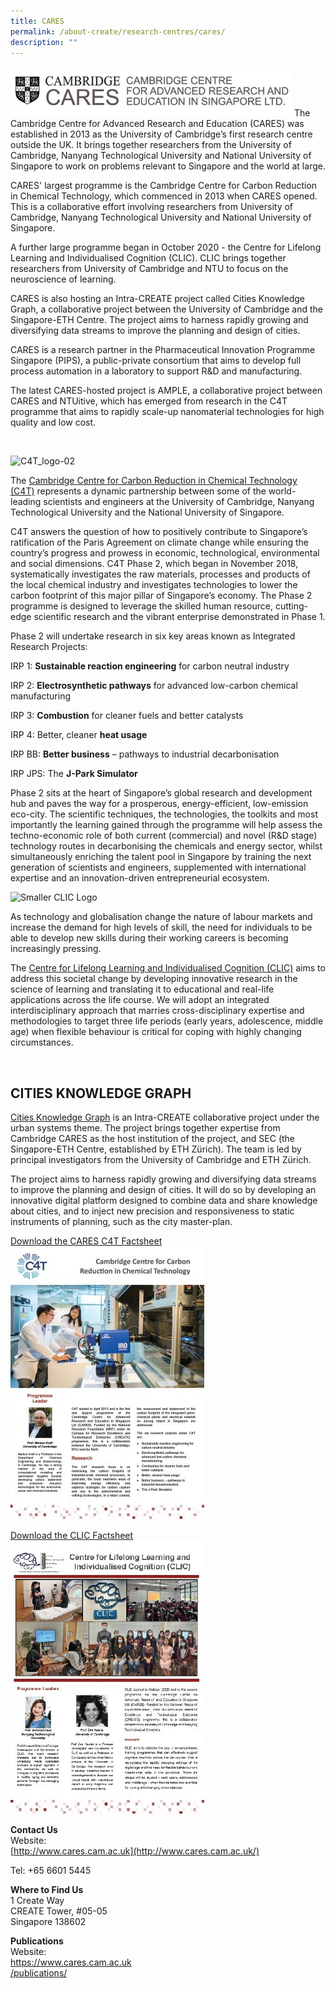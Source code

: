 ```yaml
---
title: CARES
permalink: /about-create/research-centres/cares/
description: ""
---
```



![](/images/Research%20Centres/cares-450.png)
The Cambridge Centre for Advanced Research and Education (CARES) was established in 2013 as the University of Cambridge’s first research centre outside the UK. It brings together researchers from the University of Cambridge, Nanyang Technological University and National University of Singapore to work on problems relevant to Singapore and the world at large.  

CARES' largest programme is the Cambridge Centre for Carbon Reduction in Chemical Technology, which commenced in 2013 when CARES opened. This is a collaborative effort involving researchers from University of Cambridge, Nanyang Technological University and National University of Singapore.

A further large programme began in October 2020 - the Centre for Lifelong Learning and Individualised Cognition (CLIC). CLIC brings together researchers from University of Cambridge and NTU to focus on the neuroscience of learning.

CARES is also hosting an Intra-CREATE project called Cities Knowledge Graph, a collaborative project between the University of Cambridge and the Singapore-ETH Centre. The project aims to harness rapidly growing and diversifying data streams to improve the planning and design of cities. 

CARES is a research partner in the Pharmaceutical Innovation Programme Singapore (PIPS), a public-private consortium that aims to develop full process automation in a laboratory to support R&D and manufacturing. 

The latest CARES-hosted project is AMPLE, a collaborative project between CARES and NTUitive, which has emerged from research in the C4T programme that aims to rapidly scale-up nanomaterial technologies for high quality and low cost.  

 

![C4T_logo-02](https://www.create.edu.sg/images/default-source/cares/c4t_logo-02d1d2697513174ec0b8197ee7d66ef53d.tmb-small.png?sfvrsn=df3e3bff_1 "C4T_logo-02") 

The [Cambridge Centre for Carbon Reduction in Chemical Technology (C4T)](https://www.cares.cam.ac.uk/research/c4t-project/) represents a dynamic partnership between some of the world-leading scientists and engineers at the University of Cambridge, Nanyang Technological University and the National University of Singapore.

C4T answers the question of how to positively contribute to Singapore’s ratification of the Paris Agreement on climate change while ensuring the country’s progress and prowess in economic, technological, environmental and social dimensions. C4T Phase 2, which began in November 2018, systematically investigates the raw materials, processes and products of the local chemical industry and investigates technologies to lower the carbon footprint of this major pillar of Singapore’s economy. The Phase 2 programme is designed to leverage the skilled human resource, cutting-edge scientific research and the vibrant enterprise demonstrated in Phase 1.

Phase 2 will undertake research in six key areas known as Integrated Research Projects:

IRP 1: **Sustainable reaction engineering** for carbon neutral industry

IRP 2: **Electrosynthetic pathways** for advanced low-carbon chemical manufacturing

IRP 3: **Combustion** for cleaner fuels and better catalysts

IRP 4: Better, cleaner **heat usage**

IRP BB: **Better business** – pathways to industrial decarbonisation

IRP JPS: The **J-Park Simulator**

Phase 2 sits at the heart of Singapore’s global research and development hub and paves the way for a prosperous, energy-efficient, low-emission eco-city. The scientific techniques, the technologies, the toolkits and most importantly the learning gained through the programme will help assess the techno-economic role of both current (commercial) and novel (R&D stage) technology routes in decarbonising the chemicals and energy sector, whilst simultaneously enriching the talent pool in Singapore by training the next generation of scientists and engineers, supplemented with international expertise and an innovation-driven entrepreneurial ecosystem.  
  
  

![Smaller CLIC Logo](https://www.create.edu.sg/images/default-source/cares/smaller-clic-logo.png?sfvrsn=c1f289c6_0 "Smaller CLIC Logo")

As technology and globalisation change the nature of labour markets and increase the demand for high levels of skill, the need for individuals to be able to develop new skills during their working careers is becoming increasingly pressing.  
  
The [Centre for Lifelong Learning and Individualised Cognition (CLIC)](https://www.cares.cam.ac.uk/research/clic/) aims to address this societal change by developing innovative research in the science of learning and translating it to educational and real-life applications across the life course. We will adopt an integrated interdisciplinary approach that marries cross-disciplinary expertise and methodologies to target three life periods (early years, adolescence, middle age) when flexible behaviour is critical for coping with highly changing circumstances.  
  
 

CITIES KNOWLEDGE GRAPH
----------------------

[Cities Knowledge Graph](https://www.cares.cam.ac.uk/research/cities/) is an Intra-CREATE collaborative project under the urban systems theme. The project brings together expertise from Cambridge CARES as the host institution of the project, and SEC (the Singapore-ETH Centre, established by ETH Zürich). The team is led by principal investigators from the University of Cambridge and ETH Zürich.

The project aims to harness rapidly growing and diversifying data streams to improve the planning and design of cities. It will do so by developing an innovative digital platform designed to combine data and share knowledge about cities, and to inject new precision and responsiveness to static instruments of planning, such as the city master-plan.

[Download the CARES C4T Factsheet](/files/c4t-fact-sheet.pdf)
![Download the CARES C4T Factsheet](/images/Research%20Centres/c4t-fact-sheet-front.jpg)

[Download the CLIC Factsheet]()
![Download the CLIC Factsheet](/images/Research%20Centres/clic-fact-sheet-front.jpg)


**Contact Us**  
Website:  
[http://www.cares.cam.ac.uk](http://www.cares.cam.ac.uk/)

Tel: +65 6601 5445

**Where to Find Us**  
1 Create Way  
CREATE Tower, #05-05  
Singapore 138602

**Publications**  
Website:  
[https://www.cares.cam.ac.uk  
/publications/](https://www.cares.cam.ac.uk/publications/)